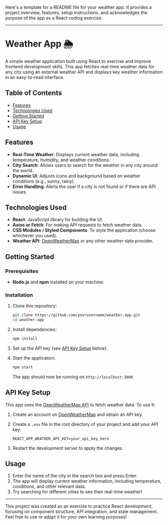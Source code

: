 Here's a template for a README file for your weather app. It provides a project overview, features, setup instructions, and acknowledges the purpose of the app as a React coding exercise.

---

# Weather App 🌦️

A simple weather application built using React to exercise and improve frontend development skills. This app fetches real-time weather data for any city using an external weather API and displays key weather information in an easy-to-read interface.

## Table of Contents
- [Features](#features)
- [Technologies Used](#technologies-used)
- [Getting Started](#getting-started)
- [API Key Setup](#api-key-setup)
- [Usage](#usage)

## Features

- **Real-Time Weather**: Displays current weather data, including temperature, humidity, and weather conditions.
- **City Search**: Allows users to search for the weather in any city around the world.
- **Dynamic UI**: Adjusts icons and background based on weather conditions (e.g., sunny, rainy).
- **Error Handling**: Alerts the user if a city is not found or if there are API issues.

## Technologies Used

- **React**: JavaScript library for building the UI.
- **Axios or Fetch**: For making API requests to fetch weather data.
- **CSS Modules / Styled Components**: To style the application (choose whichever you used).
- **Weather API**: [OpenWeatherMap](https://openweathermap.org/api) or any other weather data provider.

## Getting Started

### Prerequisites
- **Node.js** and **npm** installed on your machine.

### Installation

1. Clone this repository:

   ```bash
   git clone https://github.com/yourusername/weather-app.git
   cd weather-app
   ```

2. Install dependencies:

   ```bash
   npm install
   ```

3. Set up the API key (see [API Key Setup](#api-key-setup) below).

4. Start the application:

   ```bash
   npm start
   ```

   The app should now be running on `http://localhost:3000`.

## API Key Setup

This app uses the [OpenWeatherMap API](https://openweathermap.org/api) to fetch weather data. To use it:

1. Create an account on [OpenWeatherMap](https://openweathermap.org/) and obtain an API key.
2. Create a `.env` file in the root directory of your project and add your API key:

   ```plaintext
   REACT_APP_WEATHER_API_KEY=your_api_key_here
   ```

3. Restart the development server to apply the changes.

## Usage

1. Enter the name of the city in the search box and press Enter.
2. The app will display current weather information, including temperature, conditions, and other relevant data.
3. Try searching for different cities to see their real-time weather!


---

This project was created as an exercise to practice React development, focusing on component structure, API integration, and state management. Feel free to use or adapt it for your own learning purposes!

